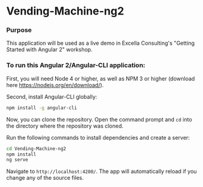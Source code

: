 # Vending-Machine-ng2

### Purpose

This application will be used as a live demo in Excella Consulting's "Getting Started with Angular 2" workshop.

### To run this Angular 2/Angular-CLI application:

First, you will need Node 4 or higher, as well as NPM 3 or higher (download here https://nodejs.org/en/download/).

Second, install Angular-CLI globally:
```bash
npm install -g angular-cli
```

Now, you can clone the repository. Open the command prompt and `cd` into the directory where the repository was cloned.

Run the following commands to install dependencies and create a server:

```bash
cd Vending-Machine-ng2
npm install
ng serve
```
Navigate to `http://localhost:4200/`. The app will automatically reload if you change any of the source files.

